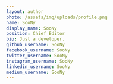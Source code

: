 ```yaml
---
layout: author
photo: /assets/img/uploads/profile.png
name: SooNy
display_name: SooNy
position: Chief Editor
bio: Just a developer.
github_username: SooNy
facebook_username: SooNy
twitter_username: SooNy
instagram_username: SooNy
linkedin_username: SooNy
medium_username: SooNy
---
```


